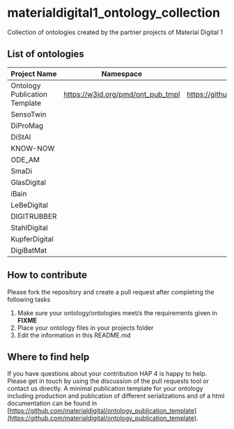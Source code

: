 # materialdigital1_ontology_collection
Collection of ontologies created by the partner projects of Material Digital 1

## List of ontologies
| Project Name | Namespace | Reference to own public resource |
| ------------ | --------- | -------------------------------- |
| Ontology Publication Template | https://w3id.org/pmd/ont_pub_tmpl | https://github.com/materialdigital/ontology_publication_template |
| SensoTwin    |           |                                  |
| DiProMag     | | |
| DiStAl       | | |
| KNOW-NOW     | | |
| ODE_AM       | | |
| SmaDi        | | |
| GlasDigital  | | |
| iBain        | | |
| LeBeDigital  | | |
| DIGITRUBBER  | | |
| StahlDigital | | |
| KupferDigital | | |
| DigiBatMat   | | |

## How to contribute
Please fork the repository and create a pull request after completing the following tasks
1. Make sure your ontology/ontologies meet/s the requirements given in **FIXME**
2. Place your ontology files in your projects folder
3. Edit the information in this README.md

## Where to find help
If you have questions about your contribution HAP 4 is happy to help. Please get in touch by using the discussion of the pull requests tool or contact us directly.
A minimal publication template for your ontology including production and publication of different serializations and of a html documentation can be found in [https://github.com/materialdigital/ontology_publication_template](https://github.com/materialdigital/ontology_publication_template).

